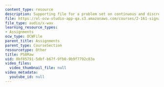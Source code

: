 ```yaml
---
content_type: resource
description: Supporting file for a problem set on continuous and discrete signal processing.
file: https://ol-ocw-studio-app-qa.s3.amazonaws.com/courses/2-161-signal-processing-continuous-and-discrete-fall-2008/0bf857915dbfb67f9fb09b9f7792c83a_PS8Raw.wav
file_type: audio/x-wav
learning_resource_types:
- Assignments
ocw_type: OCWFile
parent_title: Assignments
parent_type: CourseSection
resourcetype: Other
title: PS8Raw
uid: 0bf85791-5dbf-b67f-9fb0-9b9f7792c83a
video_files:
  video_thumbnail_file: null
video_metadata:
  youtube_id: null
---
```

